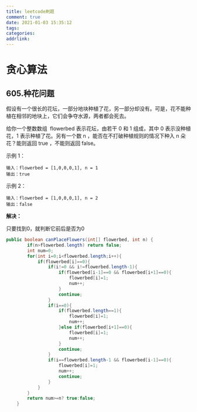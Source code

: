 ```yaml
---
title: leetcode刷题
comment: true
date: 2021-01-03 15:35:12
tags:
categories:
addrlink:
---
```


# 贪心算法

## 605.种花问题

假设有一个很长的花坛，一部分地块种植了花，另一部分却没有。可是，花不能种植在相邻的地块上，它们会争夺水源，两者都会死去。

给你一个整数数组  flowerbed 表示花坛，由若干 0 和 1 组成，其中 0 表示没种植花，1 表示种植了花。另有一个数 n ，能否在不打破种植规则的情况下种入 n 朵花？能则返回 true ，不能则返回 false。

示例 1：

```
输入：flowerbed = [1,0,0,0,1], n = 1
输出：true
```

示例 2：

```
输入：flowerbed = [1,0,0,0,1], n = 2
输出：false
```

**解决：**

只要找到0，就判断它前后是否为0

```java
public boolean canPlaceFlowers(int[] flowerbed, int n) {
        if(n>flowerbed.length) return false;
        int num=0;
        for(int i=0;i<flowerbed.length;i++){
            if(flowerbed[i]==0){
                if(i!=0 && i!=flowerbed.length-1){
                    if(flowerbed[i-1]==0 && flowerbed[i+1]==0){
                        flowerbed[i]=1;
                        num++;
                    }
                    continue;
                }
                if(i==0){
                    if(flowerbed.length==1){
                        flowerbed[i]=1;
                        num++;
                    }else if(flowerbed[i+1]==0){
                        flowerbed[i]=1;
                        num++;
                    }
                    continue;
                }
                if(i==flowerbed.length-1 && flowerbed[i-1]==0){
                    flowerbed[i]=1;
                    num++;
                    continue;
                }
            }
        }
        return num>=n? true:false;
    }
```